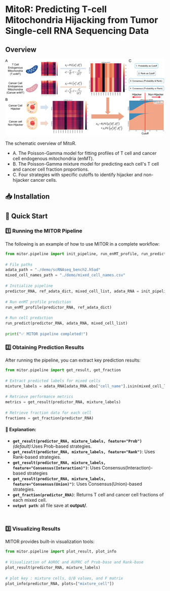 # MitoR: Predicting T-cell Mitochondria Hijacking from Tumor Single-cell RNA Sequencing Data

## Overview

![Figure1](./figure/Figure1.png)

The schematic overview of MitoR.

+ A. The Poisson-Gamma model for fitting profiles of T cell and cancer cell endogenous mitochondria (enMT). 
+ B. The Poisson-Gamma mixture model for predicting each cell's T cell and cancer cell fraction proportions. 
+ C. Four strategies with specific cutoffs to identify hijacker and non-hijacker cancer cells.

## 📥 Installation





## 🚀 Quick Start

### 1️⃣ Running the MITOR Pipeline

The following is an example of how to use MITOR in a complete workflow:

```python
from mitor.pipeline import init_pipeline, run_enMT_profile, run_predict, plot_result, plot_info

# File paths
adata_path = "./demo/scRNAseq_bench2.h5ad"
mixed_cell_names_path = "./demo/mixed_cell_names.csv"

# Initialize pipeline
predictor_RNA, ref_adata_dict, mixed_cell_list, adata_RNA = init_pipeline(adata_path, mixed_cell_names_path)

# Run enMT profile prediction
run_enMT_profile(predictor_RNA, ref_adata_dict)

# Run cell prediction
run_predict(predictor_RNA, adata_RNA, mixed_cell_list)

print("✅ MITOR pipeline completed!")

```



### 2️⃣ Obtaining Prediction Results

After running the pipeline, you can extract key prediction results:

```python
from mitor.pipeline import get_result, get_fraction

# Extract predicted labels for mixed cells
mixture_labels = adata_RNA[adata_RNA.obs["cell_name"].isin(mixed_cell_list)].obs.MTtransfer.apply(lambda x: x.lower())

# Retrieve performance metrics
metrics = get_result(predictor_RNA, mixture_labels)

# Retrieve fraction data for each cell
fractions = get_fraction(predictor_RNA)

```

#### 📌 Explanation:

- **`get_result(predictor_RNA, mixture_labels, feature="Prob")`** *(default)*:Uses Prob-based strategies.
- **`get_result(predictor_RNA, mixture_labels, feature="Rank")`**: Uses Rank-based strategies.
- **`get_result(predictor_RNA, mixture_labels, feature="Consensus(Interaction)")`**: Uses Consensus(Interaction)-based strategies
- **`get_result(predictor_RNA, mixture_labels, feature="Consensus(Union)")`**: Uses Consensus(Union)-based strategies.
- **`get_fraction(predictor_RNA)`**: Returns T cell and cancer cell fractions of each mixed cell.
- **`output path`**: all file save at **output/**.

​	

### 3️⃣ Visualizing Results

MITOR provides built-in visualization tools:

```python
from mitor.pipeline import plot_result, plot_info

# Visualization of AUROC and AUPRC of Prob-base and Rank-base
plot_result(predictor_RNA, mixture_labels)

# plot key : mixture cells, U/B values, and F matrix
plot_info(predictor_RNA, plots=["mixture_cell"])
```





